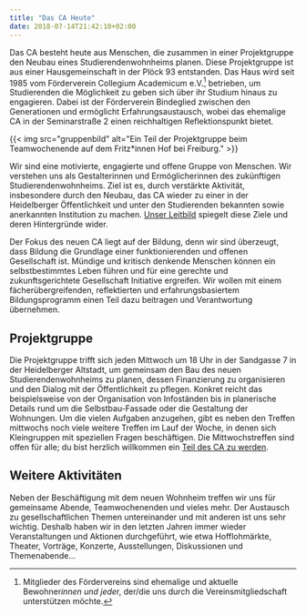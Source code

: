 ```yaml
---
title: "Das CA Heute"
date: 2018-07-14T21:42:10+02:00
---
```


Das CA besteht heute aus Menschen, die zusammen in einer Projektgruppe
den Neubau eines Studierendenwohnheims planen. Diese Projektgruppe ist
aus einer Hausgemeinschaft in der Plöck 93 entstanden. Das Haus wird
seit 1985 vom Förderverein Collegium Academicum e.V.[^1] betrieben, um
Studierenden die Möglichkeit zu geben sich über ihr Studium hinaus zu
engagieren. Dabei ist der Förderverein Bindeglied zwischen den
Generationen und ermöglicht Erfahrungsaustausch, wobei das ehemalige
CA in der Seminarstraße 2 einen reichhaltigen Reflektionspunkt bietet.

{{< img src="gruppenbild" alt="Ein Teil der Projektgruppe beim Teamwochenende auf dem Fritz*innen Hof bei Freiburg." >}}

<!-- {{< team >}} -->

Wir sind eine motivierte, engagierte und offene Gruppe von
Menschen. Wir verstehen uns als Gestalterinnen und Ermöglicherinnen
des zukünftigen Studierendenwohnheims. Ziel ist es, durch verstärkte
Aktivität, insbesondere durch den Neubau, das CA wieder zu einer in
der Heidelberger Öffentlichkeit und unter den Studierenden bekannten
sowie anerkannten Institution zu machen. [Unser Leitbild](/leitbild)
spiegelt diese Ziele und deren Hintergründe wider.

Der Fokus des neuen CA liegt auf der Bildung, denn wir sind überzeugt,
dass Bildung die Grundlage einer funktionierenden und offenen
Gesellschaft ist. Mündige und kritisch denkende Menschen können ein
selbstbestimmtes Leben führen und für eine gerechte und
zukunftsgerichtete Gesellschaft Initiative ergreifen. Wir wollen mit
einem fächerübergreifenden, reflektierten und erfahrungsbasiertem
Bildungsprogramm einen Teil dazu beitragen und Verantwortung
übernehmen.

## Projektgruppe

Die Projektgruppe trifft sich jeden Mittwoch um 18 Uhr in der
Sandgasse 7 in der Heidelberger Altstadt, um gemeinsam den Bau des
neuen Studierendenwohnheims zu planen, dessen Finanzierung zu
organisieren und den Dialog mit der Öffentlichkeit zu pflegen.
Konkret reicht das beispielsweise von der Organisation von Infoständen
bis in planerische Details rund um die Selbstbau-Fassade oder die
Gestaltung der Wohnungen. Um die vielen Aufgaben anzugehen, gibt es
neben den Treffen mittwochs noch viele weitere Treffen im Lauf der
Woche, in denen sich Kleingruppen mit speziellen Fragen
beschäftigen. Die Mittwochstreffen sind offen für alle; du bist
herzlich willkommen ein [Teil des CA zu werden](/mach-mit).

## Weitere Aktivitäten

Neben der Beschäftigung mit dem neuen Wohnheim treffen wir uns für
gemeinsame Abende, Teamwochenenden und vieles mehr. Der Austausch zu
gesellschaftlichen Themen untereinander und mit anderen ist uns sehr
wichtig. Deshalb haben wir in den letzten Jahren immer wieder
Veranstaltungen und Aktionen durchgeführt, wie etwa Hofflohmärkte,
Theater, Vorträge, Konzerte, Ausstellungen, Diskussionen und
Themenabende...

[^1]: Mitglieder des Fördervereins sind ehemalige und aktuelle Bewohner*innen und jede*r, der/die uns durch die Vereinsmitgliedschaft unterstützen möchte.
